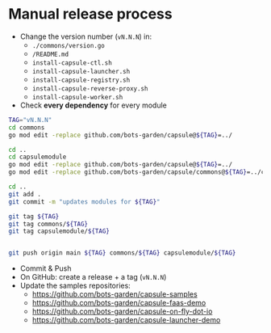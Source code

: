 # Manual release process

- Change the version number (`vN.N.N`) in:
  - `./commons/version.go`
  - `/README.md`
  - `install-capsule-ctl.sh`
  - `install-capsule-launcher.sh`
  - `install-capsule-registry.sh`
  - `install-capsule-reverse-proxy.sh`
  - `install-capsule-worker.sh`
- Check **every dependency** for every module

```bash
TAG="vN.N.N"
cd commons
go mod edit -replace github.com/bots-garden/capsule@${TAG}=../

cd ..
cd capsulemodule
go mod edit -replace github.com/bots-garden/capsule@${TAG}=../
go mod edit -replace github.com/bots-garden/capsule/commons@${TAG}=../commons

cd ..
git add .
git commit -m "updates modules for ${TAG}"

git tag ${TAG}
git tag commons/${TAG}
git tag capsulemodule/${TAG}


git push origin main ${TAG} commons/${TAG} capsulemodule/${TAG}
```


- Commit & Push
- On GitHub: create a release + a tag (`vN.N.N`)
- Update the samples repositories:
  - https://github.com/bots-garden/capsule-samples
  - https://github.com/bots-garden/capsule-faas-demo
  - https://github.com/bots-garden/capsule-on-fly-dot-io
  - https://github.com/bots-garden/capsule-launcher-demo
